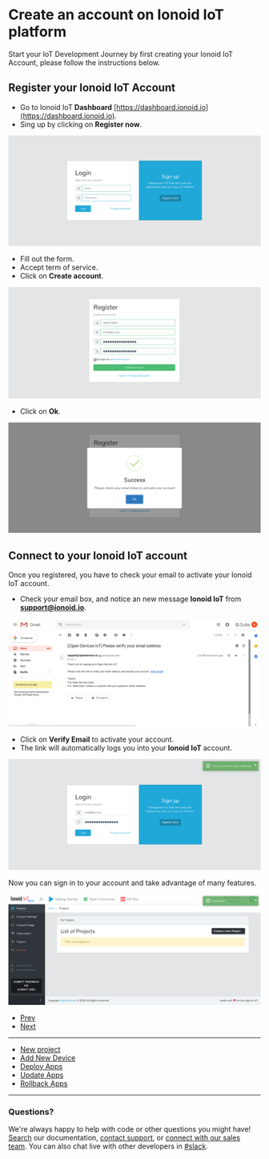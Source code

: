 

# Create an account on Ionoid IoT platform

Start your IoT Development Journey by first creating your Ionoid IoT Account, please follow the instructions below.

##  Register your Ionoid IoT Account

- Go to Ionoid IoT **Dashboard**  [https://dashboard.ionoid.io](https://dashboard.ionoid.io).
- Sing up by clicking on **Register now**.

![Connect to dashboard](login.png)

- Fill out the form.
- Accept term of service.
- Click on **Create account**.

![Register](register.png)

- Click on **Ok**.

![Register Success](registerSuccess.png)

## Connect to your Ionoid IoT account

Once you registered, you have to check your email to activate your Ionoid IoT account.

- Check your email box, and notice an new message **Ionoid IoT** from **support@ionoid.io**.

![Mail link](VerifyEmail.png)
- Click on **Verify Email** to activate your account.
- The link will automatically logs you into your **Ionoid IoT** account.

![Account Confirmed](AccountConfirmed.png)

Now you can sign in to your account and take advantage of many features.

![Connected](Connected.png)


<ul class="pagination">
	<li class="button ">
	  <a class="disabled" href="">Prev</a>
	</li>

<div class="divider" />

 <li class="button">
	  <a href="https://docs.ionoid.io/#/../NewProject/newProject">Next</a>
 </li>
</ul> 
      
---

<ul class="doclink">                                                                                                                                                                             
  <li> <a href="https://docs.ionoid.io/#/../NewProject/newProject">New project </a> </li>                                                                                                                                                         
  <li> <a href="https://docs.ionoid.io/#/../NewDevice/newDevice.md">Add New Device </a> </li> 
  <li><a href="https://docs.ionoid.io/#/../DeployApp/deployApp.md"> Deploy Apps </a></li>
  <li> <a href="https://docs.ionoid.io/#/../UpdateApp/updateApp.md">Update Apps </a> </li>
  <li><a href="https://docs.ionoid.io/#/../RollbackApp/rollbackApp.md"> Rollback Apps </a></li>                                                                                                                                                          
</ul>                                                                                                                                                         
        

---


### Questions?
We're always happy to help with code or other questions you might have! [Search](https://docs.ionoid.io/#/) our documentation, [contact support](support@ionoid.io), or [connect with our sales team](support@opendevices.io). You can also chat live with other developers in  [#slack](https://ionoidcommunity.slack.com/messages).
